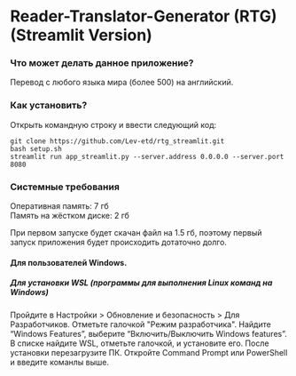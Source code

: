 # Reader-Translator-Generator (RTG)  (Streamlit Version)

### Что может делать данное приложение?

Перевод с любого языка мира (более 500) на английский.

### Как установить? 

Открыть командную строку и ввести следующий код: 
```
git clone https://github.com/Lev-etd/rtg_streamlit.git
bash setup.sh
streamlit run app_streamlit.py --server.address 0.0.0.0 --server.port 8080
```
### Системные требования
Оперативная память: 7 гб  
Память на жёстком диске: 2 гб

При первом запуске будет скачан файл на 1.5 гб, поэтому первый запуск приложения будет происходить дотаточно долго.

#### Для пользователей Windows. 
##### Для установки WSL (программы для выполнения Linux команд на Windows) 

Пройдите в Настройки > Обновление и безопасность > Для Разработчиков. Отметьте галочкой "Режим разработчика". Найдите “Windows Features”, выберите “Включить/Выключить Windows features”.
В списке найдите WSL, отметьте галочкой, и установите его. После установки перезагрузите ПК. Откройте Command Prompt или PowerShell и введите команлы выше.
